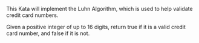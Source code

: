 This Kata will implement the Luhn Algorithm, which is used to help validate credit card numbers.

Given a positive integer of up to 16 digits, return true if it is a valid credit card number, and false if it is not.